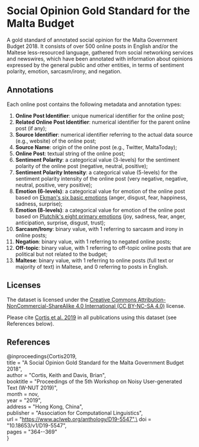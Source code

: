 # Social Opinion Gold Standard for the Malta Budget
A gold standard of annotated social opinion for the Malta Government Budget 2018. It consists of over 500 online posts in English and/or the Maltese less-resourced language, gathered from social networking services and newswires, which have been annotated with information about opinions expressed by the general public and other entities, in terms of sentiment polarity, emotion, sarcasm/irony, and negation.

## Annotations
Each online post contains the following metadata and annotation types:
1. **Online Post Identifier**: unique numerical identifier for the online post;
2. **Related Online Post Identifier**: numerical identifier for the parent online post (if any);
3. **Source Identifier**: numerical identifier referring to the actual data source (e.g., website) of the online post; 
4. **Source Name**: origin of the online post (e.g., Twitter, MaltaToday); 
5. **Online Post**: textual string of the online post;
6. **Sentiment Polarity**: a categorical value (3-levels) for the sentiment polarity of the online post (negative, neutral, positive);
7. **Sentiment Polarity Intensity**: a categorical value (5-levels) for the sentiment polarity intensity of the online post (very negative, negative, neutral, positive, very positive);
8. **Emotion (6-levels)**: a categorical value for emotion of the online post based on [Ekman's six basic emotions](https://www.paulekman.com/wp-content/uploads/2013/07/Basic-Emotions.pdf) (anger, disgust, fear, happiness, sadness, surprise); 
9. **Emotion (8-levels)**: a categorical value for emotion of the online post based on [Plutchik's eight primary emotions](https://www.sciencedirect.com/science/article/pii/B9780125587013500077) (joy, sadness, fear, anger, anticipation, surprise, disgust, trust); 
10. **Sarcasm/Irony**: binary value, with 1 referring to sarcasm and irony in online posts;
11. **Negation**: binary value, with 1 referring to negated online posts; 
12. **Off-topic**: binary value, with 1 referring to off-topic online posts that are political but not related to the budget;
13. **Maltese**: binary value, with 1 referring to online posts (full text or majority of text) in Maltese, and 0 referring to posts in English.

## Licenses
The dataset is licensed under the [Creative Commons Attribution-NonCommercial-ShareAlike 4.0 International (CC BY-NC-SA 4.0)](https://creativecommons.org/licenses/by-nc-sa/4.0/) license.

Please cite [Cortis et al. 2019](https://www.aclweb.org/anthology/D19-5547/) in all publications using this dataset (see References below).

## References
@inproceedings{Cortis2019,\
  title = "A Social Opinion Gold Standard for the Malta Government Budget 2018",\
  author = "Cortis, Keith and Davis, Brian",\
  booktitle = "Proceedings of the 5th Workshop on Noisy User-generated Text (W-NUT 2019)",\
  month = nov,\
  year = "2019",\
  address = "Hong Kong, China",\
  publisher = "Association for Computational Linguistics",\
  url = "https://www.aclweb.org/anthology/D19-5547",\
  doi = "10.18653/v1/D19-5547",\
  pages = "364--369"\
}


